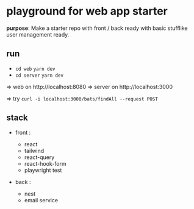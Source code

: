 # playground for web app starter

**purpose**: Make a starter repo with front / back ready with basic stufflike user management ready.

## run

- `cd web` `yarn dev`
- `cd server` `yarn dev`

=> web on http://localhost:8080
=> server on http://localhost:3000

=> try `curl -i localhost:3000/bats/findAll --request POST`

## stack

- front :

  - react
  - tailwind
  - react-query
  - react-hook-form
  - playwright test

- back :

  - nest
  - email service

